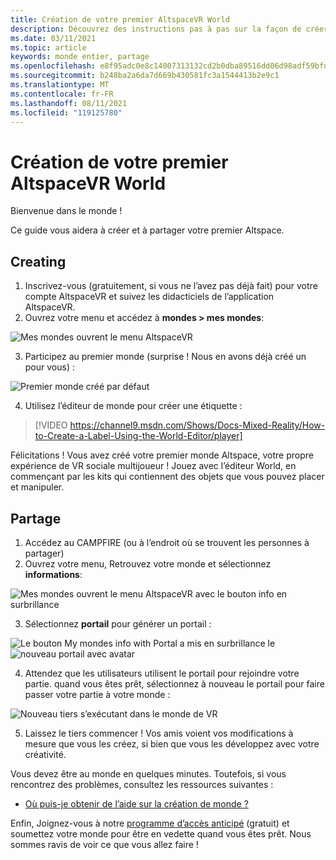 ```yaml
---
title: Création de votre premier AltspaceVR World
description: Découvrez des instructions pas à pas sur la façon de créer et de partager vos mondes AltspaceVR dans le monde entier.
ms.date: 03/11/2021
ms.topic: article
keywords: monde entier, partage
ms.openlocfilehash: e8f95adc0e8c14007313132cd2b0dba89516dd06d98adf59bfd62a00dd3dadee
ms.sourcegitcommit: b248ba2a6da7d669b430581fc3a1544413b2e9c1
ms.translationtype: MT
ms.contentlocale: fr-FR
ms.lasthandoff: 08/11/2021
ms.locfileid: "119125780"
---
```

# <a name="creating-your-first-altspacevr-world"></a>Création de votre premier AltspaceVR World

Bienvenue dans le monde !

Ce guide vous aidera à créer et à partager votre premier Altspace.

## <a name="creating"></a>Creating

1. Inscrivez-vous (gratuitement, si vous ne l’avez pas déjà fait) pour votre compte AltspaceVR et suivez les didacticiels de l’application AltspaceVR.
2. Ouvrez votre menu et accédez à **mondes > mes mondes**:

![Mes mondes ouvrent le menu AltspaceVR](images/world-building-img-01.png)

3. Participez au premier monde (surprise ! Nous en avons déjà créé un pour vous) :

![Premier monde créé par défaut](images/world-building-img-02.png)

4. Utilisez l’éditeur de monde pour créer une étiquette :

> [!VIDEO https://channel9.msdn.com/Shows/Docs-Mixed-Reality/How-to-Create-a-Label-Using-the-World-Editor/player]

Félicitations ! Vous avez créé votre premier monde Altspace, votre propre expérience de VR sociale multijoueur ! Jouez avec l’éditeur World, en commençant par les kits qui contiennent des objets que vous pouvez placer et manipuler.

## <a name="sharing"></a>Partage

1. Accédez au CAMPFIRE (ou à l’endroit où se trouvent les personnes à partager)
2. Ouvrez votre menu, Retrouvez votre monde et sélectionnez **informations**:

![Mes mondes ouvrent le menu AltspaceVR avec le bouton info en surbrillance](images/world-building-img-03.png)

3. Sélectionnez **portail** pour générer un portail :

![Le bouton My mondes info with Portal a mis en surbrillance le ](images/world-building-img-04.png)
 ![ nouveau portail avec avatar](images/world-building-img-05.png)

4. Attendez que les utilisateurs utilisent le portail pour rejoindre votre partie. quand vous êtes prêt, sélectionnez à nouveau le portail pour faire passer votre partie à votre monde :

![Nouveau tiers s’exécutant dans le monde de VR](images/world-building-img-06.png)

5. Laissez le tiers commencer ! Vos amis voient vos modifications à mesure que vous les créez, si bien que vous les développez avec votre créativité.

Vous devez être au monde en quelques minutes. Toutefois, si vous rencontrez des problèmes, consultez les ressources suivantes :
* [Où puis-je obtenir de l’aide sur la création de monde ?](getting-help.md)

Enfin, Joignez-vous à notre [programme d’accès anticipé](early-access.md) (gratuit) et soumettez votre monde pour être en vedette quand vous êtes prêt. Nous sommes ravis de voir ce que vous allez faire !